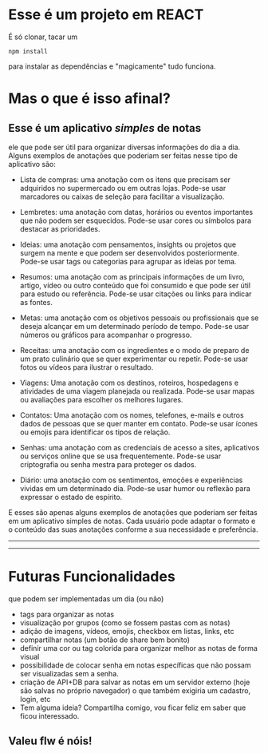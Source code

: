 <h1>Esse é um projeto em REACT</h1>
<p>É só clonar, tacar um

`npm install`

para instalar as dependências e "magicamente" tudo funciona.</p>

<h1>Mas o que é isso afinal?</h1>
<h2>Esse é um aplicativo <i>simples</i> de notas</h2>
ele que pode ser útil para organizar diversas informações do dia a dia. Alguns exemplos de anotações que poderiam ser feitas nesse tipo de aplicativo são:

- Lista de compras: uma anotação com os itens que precisam ser adquiridos no supermercado ou em outras lojas. Pode-se usar marcadores ou caixas de seleção para facilitar a visualização.

- Lembretes: uma anotação com datas, horários ou eventos importantes que não podem ser esquecidos. Pode-se usar cores ou símbolos para destacar as prioridades.

- Ideias: uma anotação com pensamentos, insights ou projetos que surgem na mente e que podem ser desenvolvidos posteriormente. Pode-se usar tags ou categorias para agrupar as ideias por tema.

- Resumos: uma anotação com as principais informações de um livro, artigo, vídeo ou outro conteúdo que foi consumido e que pode ser útil para estudo ou referência. Pode-se usar citações ou links para indicar as fontes.

- Metas: uma anotação com os objetivos pessoais ou profissionais que se deseja alcançar em um determinado período de tempo. Pode-se usar números ou gráficos para acompanhar o progresso.

- Receitas: uma anotação com os ingredientes e o modo de preparo de um prato culinário que se quer experimentar ou repetir. Pode-se usar fotos ou vídeos para ilustrar o resultado.

- Viagens: Uma anotação com os destinos, roteiros, hospedagens e atividades de uma viagem planejada ou realizada. Pode-se usar mapas ou avaliações para escolher os melhores lugares.

- Contatos: Uma anotação com os nomes, telefones, e-mails e outros dados de pessoas que se quer manter em contato. Pode-se usar ícones ou emojis para identificar os tipos de relação.

- Senhas: uma anotação com as credenciais de acesso a sites, aplicativos ou serviços online que se usa frequentemente. Pode-se usar criptografia ou senha mestra para proteger os dados.

- Diário: uma anotação com os sentimentos, emoções e experiências vividas em um determinado dia. Pode-se usar humor ou reflexão para expressar o estado de espírito.

<p>E esses são apenas alguns exemplos de anotações que poderiam ser feitas em um aplicativo simples de notas. Cada usuário pode adaptar o formato e o conteúdo das suas anotações conforme a sua necessidade e preferência.</p>
<hr>
<hr>
<h1>Futuras Funcionalidades</h1>
<p>que podem ser implementadas um dia (ou não)</p>

- tags para organizar as notas
- visualização por grupos (como se fossem pastas com as notas)
- adição de imagens, vídeos, emojis, checkbox em listas, links, etc
- compartilhar notas (um botão de share bem bonito)
- definir uma cor ou tag colorida para organizar melhor as notas de forma visual
- possibilidade de colocar senha em notas específicas que não possam ser visualizadas sem a senha.
- criação de API+DB para salvar as notas em um servidor externo (hoje são salvas no próprio navegador) o que também exigiria um cadastro, login, etc
- Tem alguma ideia? Compartilha comigo, vou ficar feliz em saber que ficou interessado.

<h2>Valeu flw é nóis!</h2>
